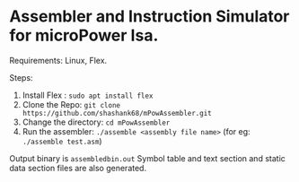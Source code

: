 # Assembler and Instruction Simulator for microPower Isa.

Requirements: Linux, Flex.

Steps:
1. Install Flex : `sudo apt install flex`
2. Clone the Repo: `git clone https://github.com/shashank68/mPowAssembler.git`
3. Change the directory: `cd mPowAssembler`
4. Run the assembler: `./assemble <assembly file name>`       (for eg: `./assemble test.asm`)

Output binary is `assembledbin.out`
Symbol table and text section and static data section files are also generated.
